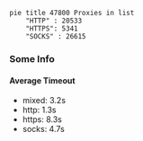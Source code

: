 
```mermaid
pie title 47800 Proxies in list
    "HTTP" : 20533
    "HTTPS": 5341
    "SOCKS" : 26615
```

### Some Info
#### Average Timeout

- mixed: 3.2s
- http: 1.3s
- https: 8.3s
- socks: 4.7s